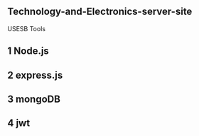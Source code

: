 ## Technology-and-Electronics-server-site
USESB Tools 
## 1 Node.js
## 2 express.js
## 3 mongoDB
## 4 jwt

